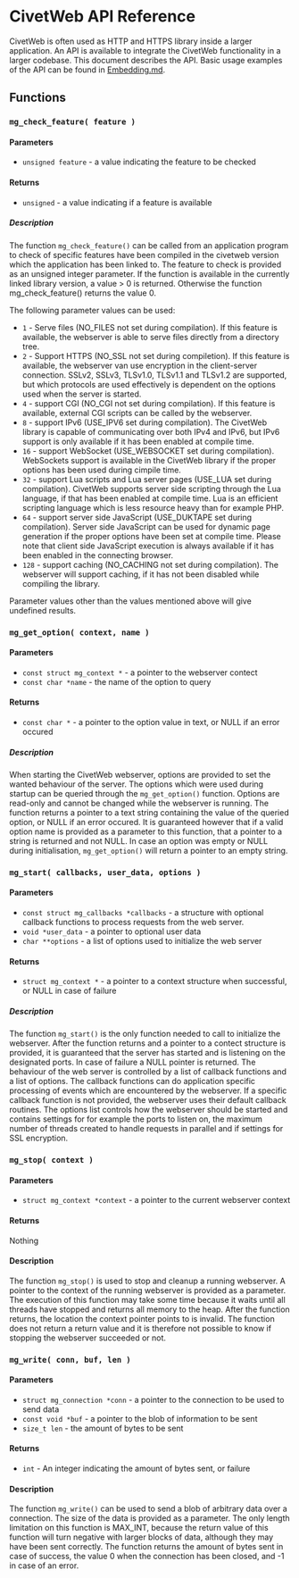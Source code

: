 CivetWeb API Reference
=========

CivetWeb is often used as HTTP and HTTPS library inside a larger application. An API is available to integrate the CivetWeb functionality in a larger codebase. This document describes the API. Basic usage examples of the API can be found in [Embedding.md](Embedding.md).

Functions
------

### `mg_check_feature( feature )`

#### Parameters

  - `unsigned feature` - a value indicating the feature to be checked

#### Returns

  - `unsigned` - a value indicating if a feature is available

##### Description

The function `mg_check_feature()` can be called from an application program to check of specific features have been compiled in the civetweb version which the application has been linked to. The feature to check is provided as an unsigned integer parameter. If the function is available in the currently linked library version, a value > 0 is returned. Otherwise the function mg_check_feature() returns the value 0.

The following parameter values can be used:

  - `1` - Serve files (NO_FILES not set during compilation). If this feature is available, the webserver is able to serve files directly from a directory tree.
  - `2` - Support HTTPS (NO_SSL not set during compiletion). If this feature is available, the webserver van use encryption in the client-server connection. SSLv2, SSLv3, TLSv1.0, TLSv1.1 and TLSv1.2 are supported, but which protocols are used effectively is dependent on the options used when the server is started.
  - `4` - support CGI (NO_CGI not set during compilation). If this feature is available, external CGI scripts can be called by the webserver.
  - `8` - support IPv6 (USE_IPV6 set during compilation). The CivetWeb library is capable of communicating over both IPv4 and IPv6, but IPv6 support is only available if it has been enabled at compile time.
  - `16` - support WebSocket (USE_WEBSOCKET set during compilation). WebSockets support is available in the CivetWeb library if the proper options has been used during cimpile time.
  - `32` - support Lua scripts and Lua server pages (USE_LUA set during compilation). CivetWeb supports server side scripting through the Lua language, if that has been enabled at compile time. Lua is an efficient scripting language which is less resource heavy than for example PHP.
  - `64` - support server side JavaScript (USE_DUKTAPE set during compilation). Server side JavaScript can be used for dynamic page generation if the proper options have been set at compile time. Please note that client side JavaScript execution is always available if it has been enabled in the connecting browser.
  - `128` - support caching (NO_CACHING not set during compilation). The webserver will support caching, if it has not been disabled while compiling the library.

Parameter values other than the values mentioned above will give undefined results.

### `mg_get_option( context, name )`

#### Parameters

  - `const struct mg_context *` - a pointer to the webserver contect
  - `const char *name` - the name of the option to query

#### Returns

  - `const char *` - a pointer to the option value in text, or NULL if an error occured

##### Description

When starting the CivetWeb webserver, options are provided to set the wanted behaviour of the server. The options which were used during startup can be queried through the `mg_get_option()` function. Options are read-only and cannot be changed while the webserver is running. The function returns a pointer to a text string containing the value of the queried option, or NULL if an error occured. It is guaranteed however that if a valid option name is provided as a parameter to this function, that a pointer to a string is returned and not NULL. In case an option was empty or NULL during initialisation, `mg_get_option()` will return a pointer to an empty string.

### `mg_start( callbacks, user_data, options )`

#### Parameters

  - `const struct mg_callbacks *callbacks` - a structure with optional callback functions to process requests from the web server.
  - `void *user_data` - a pointer to optional user data
  - `char **options` - a list of options used to initialize the web server

#### Returns

  - `struct mg_context *` - a pointer to a context structure when successful, or NULL in case of failure

##### Description

The function `mg_start()` is the only function needed to call to initialize the webserver. After the function returns and a pointer to a contect structure is provided, it is guaranteed that the server has started and is listening on the designated ports. In case of failure a NULL pointer is returned. The behaviour of the web server is controlled by a list of callback functions and a list of options. The callback functions can do application specific processing of events which are encountered by the webserver. If a specific callback function is not provided, the webserver uses their default callback routines. The options list controls how the webserver should be started and contains settings for for example the ports to listen on, the maximum number of threads created to handle requests in parallel and if settings for SSL encryption.

### `mg_stop( context )`

#### Parameters

  - `struct mg_context *context` - a pointer to the current webserver context

#### Returns

Nothing

#### Description

The function `mg_stop()` is used to stop and cleanup a running webserver. A pointer to the context of the running webserver is provided as a parameter. The execution of this function may take some time because it waits until all threads have stopped and returns all memory to the heap. After the function returns, the location the context pointer points to is invalid. The function does not return a return value and it is therefore not possible to know if stopping the webserver succeeded or not.

### `mg_write( conn, buf, len )`

#### Parameters

  - `struct mg_connection *conn` - a pointer to the connection to be used to send data
  - `const void *buf` - a pointer to the blob of information to be sent
  - `size_t len` - the amount of bytes to be sent

#### Returns

  - `int` - An integer indicating the amount of bytes sent, or failure

#### Description

The function `mg_write()` can be used to send a blob of arbitrary data over a connection. The size of the data is provided as a parameter. The only length limitation on this function is MAX_INT, because the return value of this function will turn negative with larger blocks of data, although they may have been sent correctly. The function returns the amount of bytes sent in case of success, the value 0 when the connection has been closed, and -1 in case of an error.

